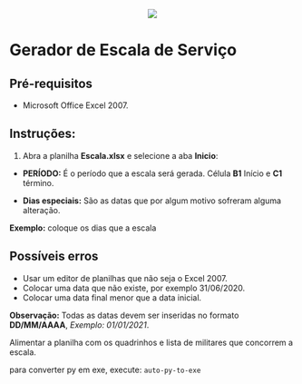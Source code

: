 <p align="center"><img src="https://github.com/coelhocta/Escala/blob/master/img/soldado.ico"></p>

# Gerador de Escala de Serviço

## Pré-requisitos

* Microsoft Office Excel 2007.

## Instruções:

1. Abra a planilha **Escala.xlsx** e selecione a aba **Inicio**:

* **PERÍODO:** É o período que a escala será gerada.
Célula **B1** Início e **C1** término.

* **Dias especiais:** São as datas que por algum motivo sofreram alguma alteração. 

**Exemplo:** coloque os dias que a escala




## Possíveis erros

* Usar um editor de planilhas que não seja o Excel 2007.
* Colocar uma data que não existe, por exemplo 31/06/2020.
* Colocar uma data final menor que a data inicial.

**Observação:** Todas as datas devem ser inseridas no formato **DD/MM/AAAA**, *Exemplo: 01/01/2021*.

Alimentar a planilha com os quadrinhos e lista de militares que concorrem a escala.

para converter py em exe, execute: `auto-py-to-exe`

